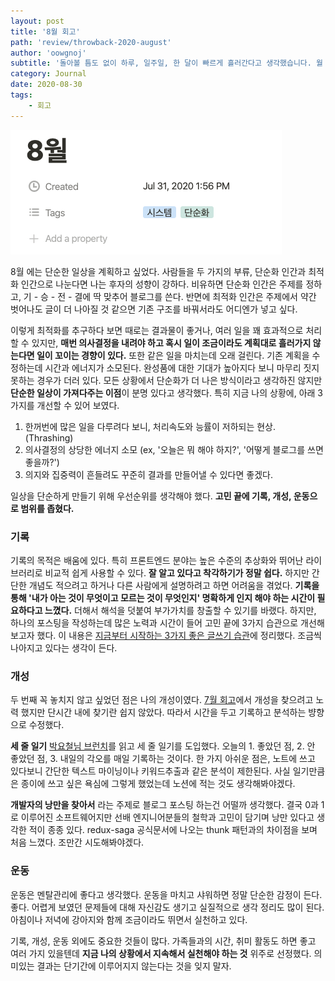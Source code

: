 ```yaml
---
layout: post
title: '8월 회고'
path: 'review/throwback-2020-august'
author: 'oowgnoj'
subtitle: '돌아볼 틈도 없이 하루, 일주일, 한 달이 빠르게 흘러간다고 생각했습니다. 월 말에 간단하게 지난 달을 돌아보는 시간을 가지고 있는데요, 이번 글에서 유난히 시원했던 8월을 돌아봤습니다.'
category: Journal
date: 2020-08-30
tags:
    - 회고
---
```



![2020 하반기 archive](./../images/in-post/throwback/aug.png)

8월 에는 단순한 일상을 계획하고 싶었다. 사람들을 두 가지의 부류, 단순화 인간과 최적화 인간으로 나눈다면 나는 후자의 성향이 강하다. 비유하면 단순화 인간은 주제를 정하고, 기 - 승 - 전 - 결에 딱 맞추어 블로그를 쓴다. 반면에 최적화 인간은 주제에서 약간 벗어나도 글이 더 나아질 것 같으면 기존 구조를 바꿔서라도 어디엔가 넣고 싶다.

이렇게 최적화를 추구하다 보면 때로는 결과물이 좋거나, 여러 일을 꽤 효과적으로 처리할 수 있지만, **매번 의사결정을 내려야 하고 혹시 일이 조금이라도 계획대로 흘러가지 않는다면 일이 꼬이는 경향이 있다.** 또한 같은 일을 마치는데 오래 걸린다. 기존 계획을 수정하는데 시간과 에너지가 소모된다. 완성품에 대한 기대가 높아지다 보니 마무리 짓지 못하는 경우가 더러 있다. 모든 상황에서 단순화가 더 나은 방식이라고 생각하진 않지만 **단순한 일상이 가져다주는 이점**이 분명 있다고 생각했다. 특히 지금 나의 상황에, 아래 3가지를 개선할 수 있어 보였다.

1. 한꺼번에 많은 일을 다루려다 보니, 처리속도와 능률이 저하되는 현상. (Thrashing)
2. 의사결정의 상당한 에너지 소모 (ex, '오늘은 뭐 해야 하지?', '어떻게 블로그를 쓰면 좋을까?')
3. 의지와 집중력이 흔들려도 꾸준히 결과를 만들어낼 수 있다면 좋겠다.

일상을 단순하게 만들기 위해 우선순위를 생각해야 했다. **고민 끝에 기록, 개성, 운동으로 범위를 좁혔다.**

### 기록

기록의 목적은 배움에 있다. 특히 프론트엔드 분야는 높은 수준의 추상화와 뛰어난 라이브러리로 비교적 쉽게 사용할 수 있다. **잘 알고 있다고 착각하기가 정말 쉽다.** 하지만 간단한 개념도 적으려고 하거나 다른 사람에게 설명하려고 하면 어려움을 겪었다. **기록을 통해 '내가 아는 것이 무엇이고 모르는 것이 무엇인지' 명확하게 인지 해야 하는 시간이 필요하다고 느꼈다.** 더해서 해석을 덧붙여 부가가치를 창출할 수 있기를 바랬다. 하지만, 하나의 포스팅을 작성하는데 많은 노력과 시간이 들어 고민 끝에 3가지 습관으로 개선해보고자 했다. 이 내용은 [지금부터 시작하는 3가지 좋은 글쓰기 습관](https://oowgnoj.dev/review/output-training)에 정리했다. 조금씩 나아지고 있다는 생각이 든다.


### 개성

두 번째 꼭 놓치지 않고 싶었던 점은 나의 개성이였다. [7월 회고](https://oowgnoj.dev/post/review-july)에서 개성을 찾으려고 노력 했지만 단시간 내에 찾기란 쉽지 않았다. 따라서 시간을 두고 기록하고 분석하는 뱡향으로 수정했다.

**세 줄 일기**
[박요철님 브런치](https://brunch.co.kr/@aiross/865)를 읽고 세 줄 일기를 도입했다. 오늘의 1. 좋았던 점, 2. 안 좋았던 점, 3. 내일의 각오를 매일 기록하는 것이다. 한 가지 아쉬운 점은, 노트에 쓰고 있다보니 간단한 텍스트 마이닝이나 키워드추출과 같은 분석이 제한된다. 사실 일기만큼은 종이에 쓰고 싶은 욕심에 그렇게 했었는데 노션에 적는 것도 생각해봐야겠다.

**개발자의 낭만을 찾아서** 라는 주제로 블로그 포스팅 하는건 어떨까 생각했다. 결국 0과 1로 이루어진 소프트웨어지만 선배 엔지니어분들의 철학과 고민이 담기며 낭만 있다고 생각한 적이 종종 있다. redux-saga 공식문서에 나오는 thunk 패턴과의 차이점을 보며 처음 느꼈다. 조만간 시도해봐야겠다.

### 운동

운동은 멘탈관리에 좋다고 생각했다. 운동을 마치고 샤워하면 정말 단순한 감정이 든다. 좋다. 어렵게 보였던 문제들에 대해 자신감도 생기고 실질적으로 생각 정리도 많이 된다. 아침이나 저녁에 강아지와 함께 조금이라도 뛰면서 실천하고 있다.


기록, 개성, 운동 외에도 중요한 것들이 많다. 가족들과의 시간, 취미 활동도 하면 좋고 여러 가지 있을텐데 **지금 나의 상황에서 지속해서 실천해야 하는 것** 위주로 선정했다. 의미있는 결과는 단기간에 이루어지지 않는다는 것을 잊지 말자.
